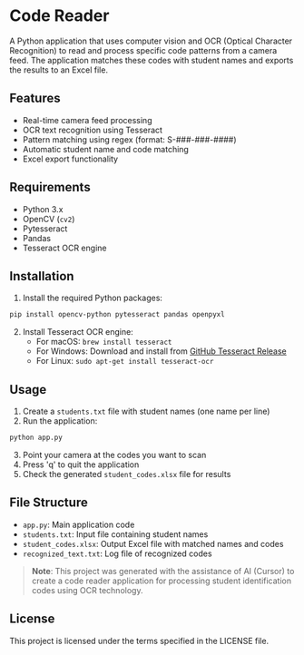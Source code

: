 # Code Reader

A Python application that uses computer vision and OCR (Optical Character Recognition) to read and process specific code patterns from a camera feed. The application matches these codes with student names and exports the results to an Excel file.

## Features

- Real-time camera feed processing
- OCR text recognition using Tesseract
- Pattern matching using regex (format: S-###-###-####)
- Automatic student name and code matching
- Excel export functionality

## Requirements

- Python 3.x
- OpenCV (`cv2`)
- Pytesseract
- Pandas
- Tesseract OCR engine

## Installation

1. Install the required Python packages:
```bash
pip install opencv-python pytesseract pandas openpyxl
```

2. Install Tesseract OCR engine:
   - For macOS: `brew install tesseract`
   - For Windows: Download and install from [GitHub Tesseract Release](https://github.com/UB-Mannheim/tesseract/wiki)
   - For Linux: `sudo apt-get install tesseract-ocr`

## Usage

1. Create a `students.txt` file with student names (one name per line)
2. Run the application:
```bash
python app.py
```
3. Point your camera at the codes you want to scan
4. Press 'q' to quit the application
5. Check the generated `student_codes.xlsx` file for results

## File Structure

- `app.py`: Main application code
- `students.txt`: Input file containing student names
- `student_codes.xlsx`: Output Excel file with matched names and codes
- `recognized_text.txt`: Log file of recognized codes

> **Note**: This project was generated with the assistance of AI (Cursor) to create a code reader application for processing student identification codes using OCR technology.

## License

This project is licensed under the terms specified in the LICENSE file. 
